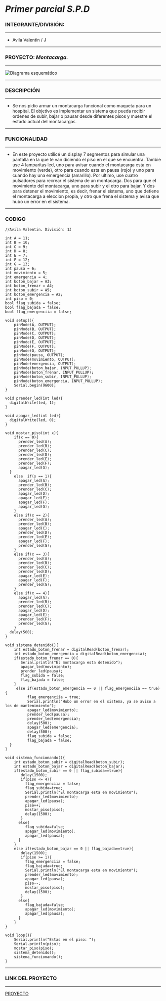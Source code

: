 # ***Primer parcial S.P.D***

### **INTEGRANTE/DIVISIÓN:**
___
* Avila Valentin / J
___
### **PROYECTO:** *Montacarga.*
___
![Diagrama esquemático](montacarga.png)
___
### **DESCRIPCIÓN**
___
* Se nos pidio armar un montacarga funcional como maqueta para un hospital. El objetivo es implementar un sistema que pueda recibir ordenes de subir, bajar o pausar desde diferentes pisos y muestre el estado actual del montacargas.
___
### **FUNCIONALIDAD**
___
* En este proyecto utilicé un display 7 segmentos para simular una pantalla en la que te van diciendo el piso en el que se encuentra. Tambie use 4 lamparitas led, uno para avisar cuando el montacarga esta en movimiento (verde), otro para cuando esta en pausa (rojo) y uno para cuando hay una emergencia (amarillo). 
Por ultimo, use cuatro pulsadores para recrear el sistema de un montacarga. Dos para que el movimiento del montacarga, uno para subir y el otro para bajar. Y dos para detener el movimiento, es decir, frenar el sistema, uno que detiene el montacarga a eleccion propia, y otro que frena el sistema y avisa que hubo un error en el sistema.
___
### **CODIGO**
~~~~
//Avila Valentin. División: 1J

int A = 11;
int B = 10;
int C = 9;
int D = 8;
int E = 7;
int F = 12;
int G = 13;
int pausa = 6;
int movimiento = 5;
int emergencia = 4;
int boton_bajar = A3;
int boton_frenar = A4;
int boton_subir = A5;
int boton_emergencia = A2;
int piso = 0;
bool flag_subida = false;
bool flag_bajada = false;
bool flag_emergenciia = false;

void setup(){
    pinMode(A, OUTPUT); 
    pinMode(B, OUTPUT);
    pinMode(C, OUTPUT); 
    pinMode(D, OUTPUT);
    pinMode(E, OUTPUT);
    pinMode(F, OUTPUT);
    pinMode(G, OUTPUT);
    pinMode(pausa, OUTPUT); 
    pinMode(movimiento, OUTPUT);
  	pinMode(emergencia, OUTPUT);
    pinMode(boton_bajar, INPUT_PULLUP);
    pinMode(boton_frenar, INPUT_PULLUP);
    pinMode(boton_subir, INPUT_PULLUP);
    pinMode(boton_emergencia, INPUT_PULLUP);
    Serial.begin(9600);
}

void prender_led(int led){
  digitalWrite(led, 1);
}

void apagar_led(int led){
  digitalWrite(led, 0);
}

void mostar_piso(int x){
  	if(x == 0){
      prender_led(A);
      prender_led(B);
      prender_led(C);
      prender_led(D);
      prender_led(E);
      prender_led(F);
      apagar_led(G);
  }
   	else  if(x == 1){
      apagar_led(A);
      prender_led(B);
      prender_led(C);
      apagar_led(D);
      apagar_led(E);
      apagar_led(F);
      apagar_led(G);
    }
    else if(x == 2){
      prender_led(A);
      prender_led(B);
      apagar_led(C);
      prender_led(D);
      prender_led(E);
      apagar_led(F);
      prender_led(G);
    }
    else if(x == 3){
      prender_led(A);
      prender_led(B);
      prender_led(C);
      prender_led(D);
      apagar_led(E);
      apagar_led(F);
      prender_led(G);
    }
    else if(x == 4){
      apagar_led(A);
      prender_led(B);
      prender_led(C);
      apagar_led(D);
      apagar_led(E);
      prender_led(F);
      prender_led(G);
    }
  delay(500);
}

void sistema_detenido(){
  	int estado_boton_frenar = digitalRead(boton_frenar);
  	int estado_boton_emergencia = digitalRead(boton_emergencia);
    if(estado_boton_frenar == 0){
       Serial.println("El montacarga esta detenido");
       apagar_led(movimiento);
       prender_led(pausa);
       flag_subida = false;
       flag_bajada = false;
    }
     else if(estado_boton_emergencia == 0 || flag_emergenciia == true){
       	  flag_emergenciia = true;
          Serial.println("Hubo un error en el sistema, ya se aviso a los de mantenimiento");
          apagar_led(movimiento);
          prender_led(pausa);
          prender_led(emergencia);
          delay(500);
          apagar_led(emergencia);
          delay(500);
       	  flag_subida = false;
          flag_bajada = false;
  }
}

void sistema_funcionando(){
	int estado_boton_subir = digitalRead(boton_subir);
  	int estado_boton_bajar = digitalRead(boton_bajar);
    if(estado_boton_subir == 0 || flag_subida==true){
       delay(1500);
       if(piso <= 4){
         flag_emergenciia = false;
         flag_subida=true;
         Serial.println("El montacarga esta en movimiento");
         prender_led(movimiento);
         apagar_led(pausa);
         piso++;
         mostar_piso(piso);
         delay(1500);
       }
      else{
         flag_subida=false;
         apagar_led(movimiento);
         apagar_led(pausa);
      }
    }
    else if(estado_boton_bajar == 0 || flag_bajada==true){
       delay(1500);
       if(piso >= 1){
         flag_emergenciia = false;
         flag_bajada=true;
         Serial.println("El montacarga esta en movimiento");
         prender_led(movimiento);
         apagar_led(pausa);
         piso--;
         mostar_piso(piso);
         delay(1500);
       }
      else{
         flag_bajada=false;
         apagar_led(movimiento);
         apagar_led(pausa);
      }
    }
}

void loop(){ 
  	Serial.println("Estas en el piso: ");
    Serial.println(piso);
    mostar_piso(piso);
    sistema_detenido();
    sistema_funcionando();   
}
~~~~
___
### **LINK DEL PROYECTO**
___
[PROYECTO](https://www.tinkercad.com/things/f0RtdIe6JPc-montacarga-para-un-hospital/editel?sharecode=Q789leCgAdzeMd_Gkn4Ag6Umj_DQal_8kVL8IKmkw1o)
